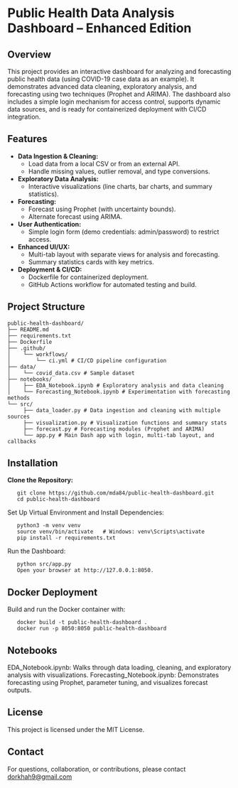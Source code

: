 # Public Health Data Analysis Dashboard – Enhanced Edition

## Overview
This project provides an interactive dashboard for analyzing and forecasting public health data (using COVID-19 case data as an example). It demonstrates advanced data cleaning, exploratory analysis, and forecasting using two techniques (Prophet and ARIMA). The dashboard also includes a simple login mechanism for access control, supports dynamic data sources, and is ready for containerized deployment with CI/CD integration.

## Features
- **Data Ingestion & Cleaning:**  
  - Load data from a local CSV or from an external API.
  - Handle missing values, outlier removal, and type conversions.
- **Exploratory Data Analysis:**  
  - Interactive visualizations (line charts, bar charts, and summary statistics).
- **Forecasting:**  
  - Forecast using Prophet (with uncertainty bounds).
  - Alternate forecast using ARIMA.
- **User Authentication:**  
  - Simple login form (demo credentials: admin/password) to restrict access.
- **Enhanced UI/UX:**  
  - Multi-tab layout with separate views for analysis and forecasting.
  - Summary statistics cards with key metrics.
- **Deployment & CI/CD:**  
  - Dockerfile for containerized deployment.
  - GitHub Actions workflow for automated testing and build.

## Project Structure
```
public-health-dashboard/
├── README.md
├── requirements.txt
├── Dockerfile
├── .github/
│    └── workflows/
│        └── ci.yml # CI/CD pipeline configuration
├── data/
│    └── covid_data.csv # Sample dataset
├── notebooks/
│    ├── EDA_Notebook.ipynb # Exploratory analysis and data cleaning
│    └── Forecasting_Notebook.ipynb # Experimentation with forecasting methods
└── src/
     ├── data_loader.py # Data ingestion and cleaning with multiple sources
     ├── visualization.py # Visualization functions and summary stats
     ├── forecast.py # Forecasting modules (Prophet and ARIMA)
     └── app.py # Main Dash app with login, multi-tab layout, and callbacks
```
## Installation
**Clone the Repository:**
```
   git clone https://github.com/mda84/public-health-dashboard.git
   cd public-health-dashboard
```
Set Up Virtual Environment and Install Dependencies:
```
   python3 -m venv venv
   source venv/bin/activate   # Windows: venv\Scripts\activate
   pip install -r requirements.txt
```
Run the Dashboard:
```   
   python src/app.py
   Open your browser at http://127.0.0.1:8050.
```
## Docker Deployment
Build and run the Docker container with:
```   
   docker build -t public-health-dashboard .
   docker run -p 8050:8050 public-health-dashboard
```
## Notebooks
EDA_Notebook.ipynb: Walks through data loading, cleaning, and exploratory analysis with visualizations.
Forecasting_Notebook.ipynb: Demonstrates forecasting using Prophet, parameter tuning, and visualizes forecast outputs.

## License
This project is licensed under the MIT License.

## Contact
For questions, collaboration, or contributions, please contact dorkhah9@gmail.com
